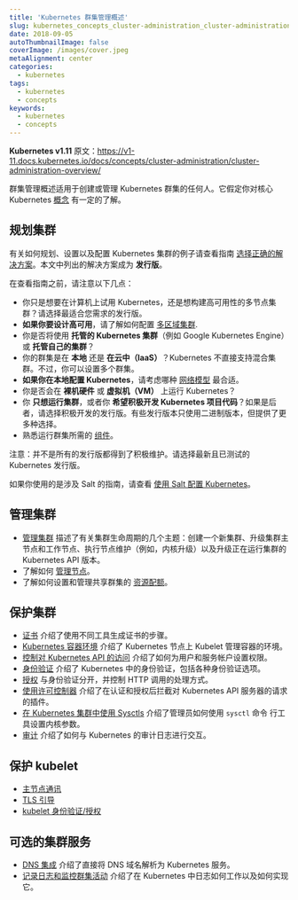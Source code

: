 ```yaml
---
title: 'Kubernetes 群集管理概述'
slug: kubernetes_concepts_cluster-administration_cluster-administration-overview
date: 2018-09-05
autoThumbnailImage: false
coverImage: /images/cover.jpeg
metaAlignment: center
categories:
  - kubernetes
tags:
  - kubernetes
  - concepts
keywords:
  - kubernetes
  - concepts
---
```


**Kubernetes v1.11** 原文：https://v1-11.docs.kubernetes.io/docs/concepts/cluster-administration/cluster-administration-overview/

群集管理概述适用于创建或管理 Kubernetes 群集的任何人。它假定你对核心 Kubernetes [概念](https://v1-11.docs.kubernetes.io/docs/concepts/) 有一定的了解。

<!--more-->

## 规划集群

有关如何规划、设置以及配置 Kubernetes 集群的例子请查看指南 [选择正确的解决方案](https://v1-11.docs.kubernetes.io/docs/setup/pick-right-solution/)。本文中列出的解决方案成为 **发行版**。

在查看指南之前，请注意以下几点：

- 你只是想要在计算机上试用 Kubernetes，还是想构建高可用性的多节点集群？请选择最适合您需求的发行版。
- **如果你要设计高可用**，请了解如何配置 [多区域集群](https://v1-11.docs.kubernetes.io/docs/concepts/cluster-administration/federation/).
- 你是否将使用 **托管的 Kubernetes 集群**（例如 Google Kubernetes Engine）或 **托管自己的集群**？
- 你的群集是在 **本地** 还是 **在云中（IaaS）**？Kubernetes 不直接支持混合集群。不过，你可以设置多个群集。
- **如果你在本地配置 Kubernetes**，请考虑哪种 [网络模型](https://v1-11.docs.kubernetes.io/docs/concepts/cluster-administration/networking/) 最合适。
- 你是否会在 **裸机硬件** 或 **虚拟机（VM）** 上运行 Kubernetes？
- 你 **只想运行集群**，或者你 **希望积极开发 Kubernetes 项目代码**？如果是后者，请选择积极开发的发行版。有些发行版本只使用二进制版本，但提供了更多种选择。
- 熟悉运行群集所需的 [组件](https://v1-11.docs.kubernetes.io/docs/admin/cluster-components/)。

注意：并不是所有的发行版都得到了积极维护。请选择最新且已测试的 Kubernetes 发行版。

如果你使用的是涉及 Salt 的指南，请查看 [使用 Salt 配置 Kubernetes](https://v1-11.docs.kubernetes.io/docs/setup/salt/)。

## 管理集群

- [管理集群](https://v1-11.docs.kubernetes.io/docs/tasks/administer-cluster/cluster-management/) 描述了有关集群生命周期的几个主题：创建一个新集群、升级集群主节点和工作节点、执行节点维护（例如，内核升级）以及升级正在运行集群的 Kubernetes API 版本。
- 了解如何 [管理节点](https://v1-11.docs.kubernetes.io/docs/concepts/nodes/node/)。
- 了解如何设置和管理共享群集的 [资源配额](https://v1-11.docs.kubernetes.io/docs/concepts/policy/resource-quotas/)。

## 保护集群

- [证书](https://v1-11.docs.kubernetes.io/docs/concepts/cluster-administration/certificates/) 介绍了使用不同工具生成证书的步骤。
- [Kubernetes 容器环境](https://v1-11.docs.kubernetes.io/docs/concepts/containers/container-environment-variables/) 介绍了 Kubernetes 节点上 Kubelet 管理容器的环境。
- [控制对 Kubernetes API 的访问](https://v1-11.docs.kubernetes.io/docs/reference/access-authn-authz/controlling-access/) 介绍了如何为用户和服务帐户设置权限。
- [身份验证](https://v1-11.docs.kubernetes.io/docs/reference/access-authn-authz/authentication/) 介绍了 Kubernetes 中的身份验证，包括各种身份验证选项。
- [授权](https://v1-11.docs.kubernetes.io/docs/reference/access-authn-authz/authorization/) 与身份验证分开，并控制 HTTP 调用的处理方式。
- [使用许可控制器](https://v1-11.docs.kubernetes.io/docs/reference/access-authn-authz/admission-controllers/) 介绍了在认证和授权后拦截对 Kubernetes API 服务器的请求的插件。
- [在 Kubernetes 集群中使用 Sysctls](https://v1-11.docs.kubernetes.io/docs/concepts/cluster-administration/sysctl-cluster/) 介绍了管理员如何使用 `sysctl` 命令 行工具设置内核参数。
- [审计](https://v1-11.docs.kubernetes.io/docs/tasks/debug-application-cluster/audit/) 介绍了如何与 Kubernetes 的审计日志进行交互。

## 保护 kubelet

- [主节点通讯](https://v1-11.docs.kubernetes.io/docs/concepts/architecture/master-node-communication/)
- [TLS 引导](https://v1-11.docs.kubernetes.io/docs/reference/command-line-tools-reference/kubelet-tls-bootstrapping/)
- [kubelet 身份验证/授权](https://v1-11.docs.kubernetes.io/docs/admin/kubelet-authentication-authorization/)

## 可选的集群服务

- [DNS 集成](https://v1-11.docs.kubernetes.io/docs/concepts/services-networking/dns-pod-service/) 介绍了直接将 DNS 域名解析为 Kubernetes 服务。
- [记录日志和监控群集活动](https://v1-11.docs.kubernetes.io/docs/concepts/cluster-administration/logging/) 介绍了在 Kubernetes 中日志如何工作以及如何实现它。

